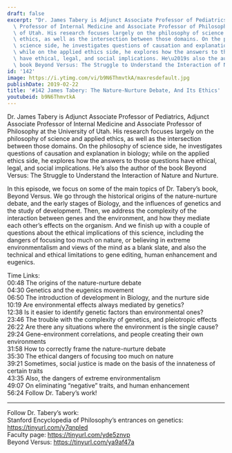 ```yaml
---
draft: false
excerpt: "Dr. James Tabery is Adjunct Associate Professor of Pediatrics, Adjunct Associate\
  \ Professor of Internal Medicine and Associate Professor of Philosophy at the University\
  \ of Utah. His research focuses largely on the philosophy of science and applied\
  \ ethics, as well as the intersection between those domains. On the philosophy of\
  \ science side, he investigates questions of causation and explanation in biology;\
  \ while on the applied ethics side, he explores how the answers to those questions\
  \ have ethical, legal, and social implications. He\u2019s also the author of the\
  \ book Beyond Versus: The Struggle to Understand the Interaction of Nature and Nurture."
id: '142'
image: https://i.ytimg.com/vi/b9N6ThmvtkA/maxresdefault.jpg
publishDate: 2019-02-22
title: '#142 James Tabery: The Nature-Nurture Debate, And Its Ethics'
youtubeid: b9N6ThmvtkA
---
```

<div class="timelinks">

Dr. James Tabery is Adjunct Associate Professor of Pediatrics, Adjunct Associate Professor of Internal Medicine and Associate Professor of Philosophy at the University of Utah. His research focuses largely on the philosophy of science and applied ethics, as well as the intersection between those domains. On the philosophy of science side, he investigates questions of causation and explanation in biology; while on the applied ethics side, he explores how the answers to those questions have ethical, legal, and social implications. He’s also the author of the book Beyond Versus: The Struggle to Understand the Interaction of Nature and Nurture.

In this episode, we focus on some of the main topics of Dr. Tabery’s book, Beyond Versus. We go through the historical origins of the nature-nurture debate, and the early stages of Biology, and the influences of genetics and the study of development. Then, we address the complexity of the interaction between genes and the environment, and how they mediate each other’s effects on the organism. And we finish up with a couple of questions about the ethical implications of this science, including the dangers of focusing too much on nature, or believing in extreme environmentalism and views of the mind as a blank slate, and also the technical and ethical limitations to gene editing, human enhancement and eugenics.

Time Links:  
<time>00:48</time> The origins of the nature-nurture debate  
<time>04:30</time> Genetics and the eugenics movement                               
<time>06:50</time> The introduction of development in Biology, and the nurture side                
<time>10:19</time> Are environmental effects always mediated by genetics?                
<time>12:38</time> Is it easier to identify genetic factors than environmental ones?  
<time>23:46</time> The trouble with the complexity of genetics, and pleiotropic effects         
<time>26:22</time> Are there any situations where the environment is the single cause?          
<time>29:24</time> Gene-environment correlations, and people creating their own environments       
<time>31:58</time> How to correctly frame the nature-nurture debate  
<time>35:30</time> The ethical dangers of focusing too much on nature  
<time>39:21</time> Sometimes, social justice is made on the basis of the innateness of certain traits    
<time>43:35</time> Also, the dangers of extreme environmentalism  
<time>49:07</time> On eliminating “negative” traits, and human enhancement  
<time>56:24</time> Follow Dr. Tabery’s work!

---

Follow Dr. Tabery’s work:  
Stanford Encyclopedia of Philosophy’s entrances on genetics: https://tinyurl.com/y7qnpled  
Faculty page: https://tinyurl.com/yde5znvp  
Beyond Versus: https://tinyurl.com/ya9af47a
</div>

